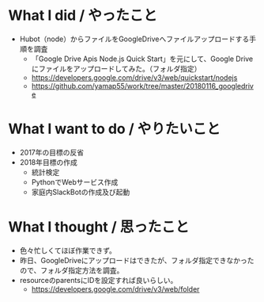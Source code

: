 # What I did / やったこと
- Hubot（node）からファイルをGoogleDriveへファイルアップロードする手順を調査
  - 「Google Drive Apis Node.js Quick Start」を元にして、Google Driveにファイルをアップロードしてみた。（フォルダ指定）
  - https://developers.google.com/drive/v3/web/quickstart/nodejs
  - https://github.com/yamap55/work/tree/master/20180116_googledrive

# What I want to do / やりたいこと
- 2017年の目標の反省
- 2018年目標の作成
  - 統計検定
  - PythonでWebサービス作成
  - 家庭内SlackBotの作成及び起動

# What I thought / 思ったこと
- 色々忙しくてほぼ作業できず。
- 昨日、GoogleDriveにアップロードはできたが、フォルダ指定できなかったので、フォルダ指定方法を調査。
- resourceのparentsにIDを設定すれば良いらしい。
  - https://developers.google.com/drive/v3/web/folder
